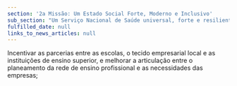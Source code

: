 ```yaml
---
section: '2a Missão: Um Estado Social Forte, Moderno e Inclusivo'
sub_section: "Um Serviço Nacional de Saúde universal, forte e resiliente"
fulfilled_date: null
links_to_news_articles: null
---
```


Incentivar as parcerias entre as escolas, o tecido empresarial local e as instituições de ensino superior, e melhorar a articulação entre o planeamento da rede de ensino profissional e as necessidades das empresas;
